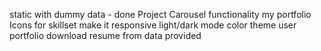 static with dummy data - done
Project Carousel functionality
my portfolio
Icons for skillset
make it responsive
light/dark mode
color theme
user portfolio
download resume from data provided